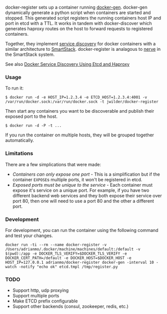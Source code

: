 docker-register sets up a container running [docker-gen][1].  docker-gen dynamically generate a
python script when containers are started and stopped.  This generated script registers the running
containers host IP and port in etcd with a TTL.  It works in tandem with docker-discover which
generates haproxy routes on the host to forward requests to registered containers.

Together, they implement [service discovery][2] for docker containers with a similar architecture
to [SmartStack][3]. docker-register is analagous to [nerve][4] in the SmartStack system.

See also [Docker Service Discovery Using Etcd and Haproxy][5]

### Usage

To run it:

    $ docker run -d -e HOST_IP=1.2.3.4 -e ETCD_HOST=1.2.3.4:4001 -v /var/run/docker.sock:/var/run/docker.sock -t jwilder/docker-register

Then start any containers you want to be discoverable and publish their exposed port to the host.

    $ docker run -d -P -t ...

If you run the container on multiple hosts, they will be grouped together automatically.

### Limitations

There are a few simplications that were made:

* *Containers can only expose one port* - This is a simplification but if the container `EXPOSE`s
multiple ports, it won't be registered in etcd.
* *Exposed ports must be unique to the service* - Each container must expose it's service on a unique
port.  For example, if you have two different backend web services and they both expose their service
over port 80, then one will need to use a port 80 and the other a different port.


[1]: https://github.com/jwilder/docker-gen
[2]: http://jasonwilder.com/blog/2014/02/04/service-discovery-in-the-cloud/
[3]: http://nerds.airbnb.com/smartstack-service-discovery-cloud/
[4]: https://github.com/airbnb/nerve
[5]: http://jasonwilder.com/blog/2014/07/15/docker-service-discovery/

### Development

For development, you can run the container using the following command and test your changes.

```
docker run -ti --rm --name docker-register -v /Users/adrianmo/.docker/machine/machines/default:/default -v $(pwd):/app -e DOCKER_TLS_VERIFY=$DOCKER_TLS_VERIFY -e DOCKER_CERT_PATH=/default -e DOCKER_HOST=$DOCKER_HOST -e HOST_IP=127.0.0.1 adrianmo/docker-register docker-gen -interval 10 -watch -notify "echo ok" etcd.tmpl /tmp/register.py
```

### TODO

* Support http, udp proxying
* Support multiple ports
* Make ETCD prefix configurable
* Support other backends (consul, zookeeper, redis, etc.)
